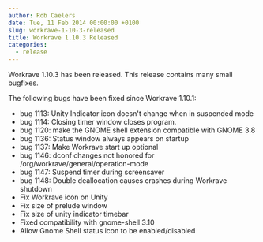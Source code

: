 ```yaml
---
author: Rob Caelers
date: Tue, 11 Feb 2014 00:00:00 +0100
slug: workrave-1-10-3-released
title: Workrave 1.10.3 Released
categories:
  - release
---
```

Workrave 1.10.3 has been released. This release contains many small bugfixes.
<!--more-->
The following bugs have been fixed since Workrave 1.10.1:

- bug 1113: Unity Indicator icon doesn't change when in suspended mode
- bug 1114: Closing timer window closes program.
- bug 1120: make the GNOME shell extension compatible with GNOME 3.8
- bug 1136: Status window always appears on startup
- bug 1137: Make Workrave start up optional
- bug 1146: dconf changes not honored for /org/workrave/general/operation-mode
- bug 1147: Suspend timer during screensaver
- bug 1148: Double deallocation causes crashes during Workrave shutdown
- Fix Workrave icon on Unity
- Fix size of prelude window
- Fix size of unity indicator timebar
- Fixed compatibility with gnome-shell 3.10
- Allow Gnome Shell status icon to be enabled/disabled
